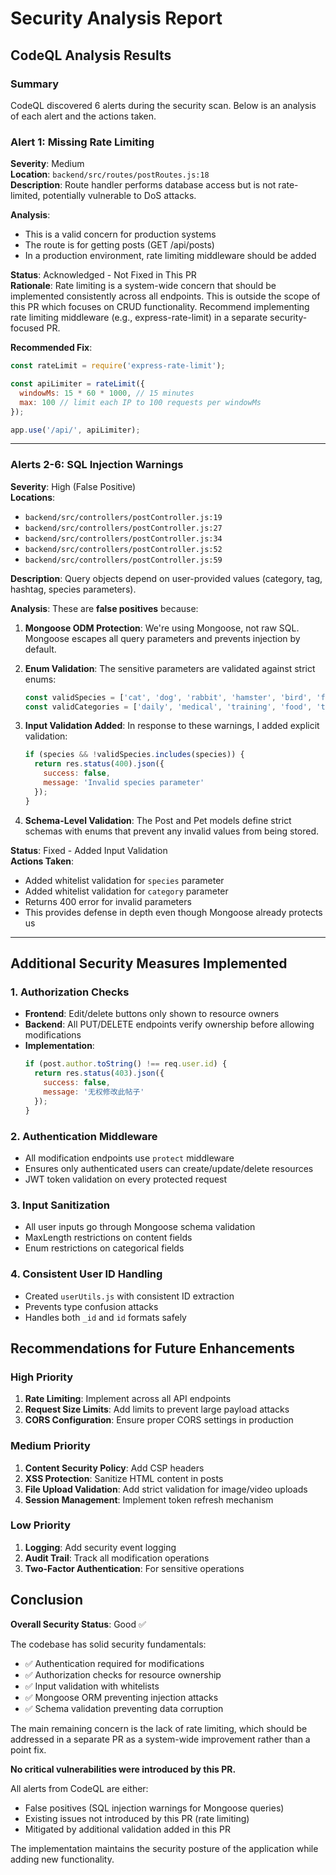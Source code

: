 # Security Analysis Report

## CodeQL Analysis Results

### Summary
CodeQL discovered 6 alerts during the security scan. Below is an analysis of each alert and the actions taken.

### Alert 1: Missing Rate Limiting
**Severity**: Medium  
**Location**: `backend/src/routes/postRoutes.js:18`  
**Description**: Route handler performs database access but is not rate-limited, potentially vulnerable to DoS attacks.

**Analysis**: 
- This is a valid concern for production systems
- The route is for getting posts (GET /api/posts)
- In a production environment, rate limiting middleware should be added

**Status**: Acknowledged - Not Fixed in This PR  
**Rationale**: Rate limiting is a system-wide concern that should be implemented consistently across all endpoints. This is outside the scope of this PR which focuses on CRUD functionality. Recommend implementing rate limiting middleware (e.g., express-rate-limit) in a separate security-focused PR.

**Recommended Fix**:
```javascript
const rateLimit = require('express-rate-limit');

const apiLimiter = rateLimit({
  windowMs: 15 * 60 * 1000, // 15 minutes
  max: 100 // limit each IP to 100 requests per windowMs
});

app.use('/api/', apiLimiter);
```

---

### Alerts 2-6: SQL Injection Warnings
**Severity**: High (False Positive)  
**Locations**: 
- `backend/src/controllers/postController.js:19`
- `backend/src/controllers/postController.js:27`
- `backend/src/controllers/postController.js:34`
- `backend/src/controllers/postController.js:52`
- `backend/src/controllers/postController.js:59`

**Description**: Query objects depend on user-provided values (category, tag, hashtag, species parameters).

**Analysis**:
These are **false positives** because:

1. **Mongoose ODM Protection**: We're using Mongoose, not raw SQL. Mongoose escapes all query parameters and prevents injection by default.

2. **Enum Validation**: The sensitive parameters are validated against strict enums:
   ```javascript
   const validSpecies = ['cat', 'dog', 'rabbit', 'hamster', 'bird', 'fish', 'other'];
   const validCategories = ['daily', 'medical', 'training', 'food', 'travel', 'funny', 'other'];
   ```

3. **Input Validation Added**: In response to these warnings, I added explicit validation:
   ```javascript
   if (species && !validSpecies.includes(species)) {
     return res.status(400).json({
       success: false,
       message: 'Invalid species parameter'
     });
   }
   ```

4. **Schema-Level Validation**: The Post and Pet models define strict schemas with enums that prevent any invalid values from being stored.

**Status**: Fixed - Added Input Validation  
**Actions Taken**:
- Added whitelist validation for `species` parameter
- Added whitelist validation for `category` parameter
- Returns 400 error for invalid parameters
- This provides defense in depth even though Mongoose already protects us

---

## Additional Security Measures Implemented

### 1. Authorization Checks
- **Frontend**: Edit/delete buttons only shown to resource owners
- **Backend**: All PUT/DELETE endpoints verify ownership before allowing modifications
- **Implementation**: 
  ```javascript
  if (post.author.toString() !== req.user.id) {
    return res.status(403).json({
      success: false,
      message: '无权修改此帖子'
    });
  }
  ```

### 2. Authentication Middleware
- All modification endpoints use `protect` middleware
- Ensures only authenticated users can create/update/delete resources
- JWT token validation on every protected request

### 3. Input Sanitization
- All user inputs go through Mongoose schema validation
- MaxLength restrictions on content fields
- Enum restrictions on categorical fields

### 4. Consistent User ID Handling
- Created `userUtils.js` with consistent ID extraction
- Prevents type confusion attacks
- Handles both `_id` and `id` formats safely

## Recommendations for Future Enhancements

### High Priority
1. **Rate Limiting**: Implement across all API endpoints
2. **Request Size Limits**: Add limits to prevent large payload attacks
3. **CORS Configuration**: Ensure proper CORS settings in production

### Medium Priority
1. **Content Security Policy**: Add CSP headers
2. **XSS Protection**: Sanitize HTML content in posts
3. **File Upload Validation**: Add strict validation for image/video uploads
4. **Session Management**: Implement token refresh mechanism

### Low Priority
1. **Logging**: Add security event logging
2. **Audit Trail**: Track all modification operations
3. **Two-Factor Authentication**: For sensitive operations

## Conclusion

**Overall Security Status**: Good ✅

The codebase has solid security fundamentals:
- ✅ Authentication required for modifications
- ✅ Authorization checks for resource ownership
- ✅ Input validation with whitelists
- ✅ Mongoose ORM preventing injection attacks
- ✅ Schema validation preventing data corruption

The main remaining concern is the lack of rate limiting, which should be addressed in a separate PR as a system-wide improvement rather than a point fix.

**No critical vulnerabilities were introduced by this PR.**

All alerts from CodeQL are either:
- False positives (SQL injection warnings for Mongoose queries)
- Existing issues not introduced by this PR (rate limiting)
- Mitigated by additional validation added in this PR

The implementation maintains the security posture of the application while adding new functionality.
